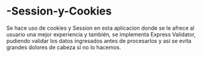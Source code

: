 # -Session-y-Cookies
Se hace uso de cookies y Session en esta aplicacion donde se le afrece al usuario
una mejor experiencia y también, se implementa Express Validator, pudiendo validar
los datos ingresados antes de procesarlos y así se evita grandes dolores de cabeza si no
lo hacemos.
